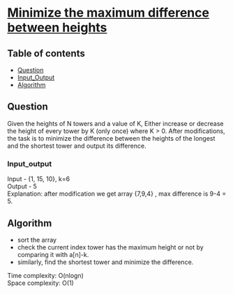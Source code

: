 # [Minimize the maximum difference between heights](https://practice.geeksforgeeks.org/problems/minimize-the-heights3351/1)

## Table of contents

- [Question](#question)
- [Input_Output](#input_output)
- [Algorithm](#algorithm)

## Question
Given the heights of N towers and a value of K, Either increase or decrease the height of every tower by K (only once) where K > 0. After modifications, the task is to minimize the difference between the heights of the longest and the shortest tower and output its difference.</br>


### Input_output
Input - {1, 15, 10}, k=6 </br>
Output - 5 </br>
Explanation: after modification we get array {7,9,4} , max difference is 9-4 = 5.

## Algorithm

- sort the array
- check the current index tower has the maximum height or not by comparing it with a[n]-k.
- similarly, find the shortest tower and minimize the difference.

Time complexity: O(nlogn) </br>
Space complexity: O(1)

